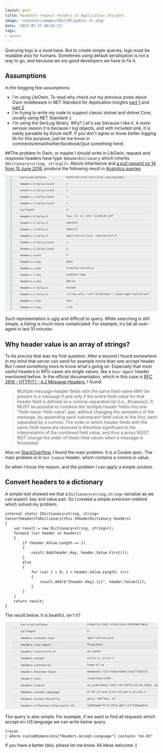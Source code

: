 ```yaml
---
layout: post
title: Readable request headers in Application Insights
image: "/content/images/2017/07/pablo--4-.png"
date: '2017-07-27 08:42:11'
tags:
- azure
---
```


Querying logs is a must have. But to create simple queries, logs must be readable also for humans. Sometimes using default serialisation is not a way to go, and because we are good developers we have to fix it.

## Assumptions
In the begging few assumptions:

- I'm using LibOwin. To read why check out my previous posts about Owin middleware in NET Standard for Application Insights [part 1](https://stapp.space/owin-middleware-in-net-standard-for-application-insights/) and [part 2](https://stapp.space/owin-middleware-in-net-standard-for-application-insights-part-2/)
- I'm trying to write my code to support classic dotnet and dotnet Core, usually using NET Standard :)
- I'm using the SeriLog library. Why? Let's say because I like it. A more serious reason it is because I log objects, and with included sink, it is easily parsable by Azure stuff. If you don't agree or know better logging lib for this purpose, just let me know in comments/email/twitter/facebook/[put something here]


##The problem
In Owin, or maybe I should write in LibOwin, request and response headers have type `IHeaderDictionary` which inherits `IDictionary<string, string[]>`. Above inheritance and [a pull request no 14 from 15 June 2016](https://github.com/serilog/serilog-sinks-applicationinsights/pull/14), produce the following result in [Analytics queries](https://docs.microsoft.com/en-us/azure/application-insights/app-insights-analytics)

![](/content/images/2017/07/org-headers-log.png)

Such representation is ugly and difficult to query. While searching is still simple, a listing is much more complicated. For example, try list all user-agent in last 10 minutes.

## Why header value is an array of strings?
To be precise that was my first question. After a second I found somewhere in my mind that server can send for example more than one accept header. But I need something more to know what's going on. Especially that most useful headers in 99% cases are single values, like a `User-Agent` header mentioned before. In the official documentation, which in this case is [RFC 2616 - HTTP/1.1 - 4.2 Message Headers](https://www.w3.org/Protocols/rfc2616/rfc2616-sec4.html#sec4.2), I found:

>Multiple message-header fields with the same field-name MAY be present in a message if and only if the entire field-value for that header field is defined as a comma-separated list [i.e., #(values)]. It MUST be possible to combine the multiple header fields into one "field-name: field-value" pair, without changing the semantics of the message, by appending each subsequent field-value to the first, each separated by a comma. The order in which header fields with the same field-name are received is therefore significant to the interpretation of the combined field value, and thus a proxy MUST NOT change the order of these field values when a message is forwarded.

Also on [StackOverflow](https://stackoverflow.com/questions/3241326/set-more-than-one-http-header-with-the-same-name), I found the main problem. It is a Cookie spec. The main problem is in `Set-Cookie` header, which contains a comma in value.

So when I know the reason, and the problem I can apply a simple solution

## Convert headers to a dictionary
A simple test showed me that a `Dictionary<string,string>` serialise as we can expect: key and value pair. So I created a simple extension method which solved my problem.

```
internal static IDictionary<string, string> ConvertHeadersToDictionary(this IHeaderDictionary headers)
{
    var result = new Dictionary<string, string>();
    foreach (var header in headers)
    {
        if (header.Value.Length == 1)
        {
            result.Add(header.Key, header.Value.First());
        }
        else
        {
            for (var i = 0; i < header.Value.Length; i++)
            {
                result.Add($"{header.Key}.{i}", header.Value[i]);
            }
        }
    }
    return result;
}
```
The result below. It is beatiful, isn't it?

![](/content/images/2017/07/after-headers-log.png)

The query is also simple. For example, if we want to find all requests which accept en-US language we can write below query
```
traces
| where customDimensions["Headers.Accept-Language"] contains "en-US" 
```

If you have a better idea, please let me know. All ideas welcome :)
